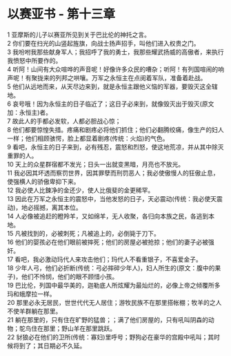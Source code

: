 # 以赛亚书 - 第十三章
  
 1 亚摩斯的儿子以赛亚所见到关于巴比伦的神托之言。  
 2 你们要在扫光的山竖起旌旗，向战士扬声招手，叫他们进入权贵之门。  
 3 我吩咐我那些献身军人；我招呼了我的勇士，我那些耀武扬威的高傲者，来执行我愤怒中所要作的。  
 4 听阿！山间有大众喧哗的声音呢！好像许多众民的嘈杂；听阿！有列国喧闹的响声呢！有聚拢来的列邦之哄嚷。万军之永恒主在点阅着军队，准备着赴战。  
 5 他们从远地而来，从天尽边来到，就是永恒主跟他义恼的军器，要毁灭这全辖地。  
 6 哀号哦！因为永恒主的日子临近了；这日子必来到，就像毁灭出于毁灭(原文加：永恒主)者。  
 7 故此人的手都必发软，人都必胆战心惊；  
 8 他们都要惊惶失措。疼痛和剧疼必将他们抓住；他们必翻腾绞痛，像生产的妇人一样；他们相顾骇愕，脸上都显着剧疼(传统：火焰)的气色。  
 9 看吧，永恒主的日子来到，必有残忍，震怒和烈怒，使这地荒凉，并从其中除灭重罪的人。  
 10 天上的众星群宿都不发光；日头一出就变黑暗，月亮也不放光。  
 11 我必因其坏透而察罚世界，因其罪孽而刑罚恶人；我必使傲慢人的狂傲止息，使强横人的骄傲卑抑下来。  
 12 我必使人比鍊净的金还少，使人比俄斐的金更稀罕。  
 13 因此在万军之永恒主的震怒中，当他发怒的日子，天必震动(传统：我必使天震动)，地必摇撼，离其本位。  
 14 人必像被追赶的瞪羚羊，又如绵羊，无人收聚，各归向本族之民，各逃到本地。  
 15 凡被找到的，必被刺死；凡被追上的，必倒毙于刀下。  
 16 他们的婴孩必在他们眼前被摔死；他们的房屋必被抢掠；他们的妻子必被强奸。  
 17 看吧，我必激动玛代人来攻击他们；玛代人不看重银子，不喜爱金子。  
 18 少年人弓，他们必折断(传统：弓必摔碎少年人)，妇人所生的(原文：腹中的果子)，他们不怜悯，他们的眼不顾惜小孩。  
 19 巴比伦，列国中最华美的，迦勒底人所炫耀为最灿烂的，必像上帝之倾覆所多玛和蛾摩拉一样。  
 20 那里必永无居民，世世代代无人居住；游牧民族不在那里搭帐棚；牧羊的之人不使羊群躺在那里。  
 21 躺在那里的，只有住在旷野的猛兽；；满了他们房屋的，只有吼叫阴森的动物；鸵鸟住在那里；野山羊在那里跳跃。  
 22 豺狼必在他们的卫所(传统：寡妇)里呼号；野狗必在豪华的宫殿中吼叫；其时候将到了；其日期必不久延。